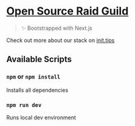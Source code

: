 # [Open Source Raid Guild](https://github.com/OpenSourceRaidGuild/tutorial-quest)

> ✨ Bootstrapped with Next.js

Check out more about our stack on [init.tips](https://init.tips)

## Available Scripts

### `npm` or `npm install`

Installs all dependencies

### `npm run dev`

Runs local dev environment
